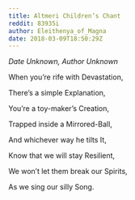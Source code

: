 ```yaml
---
title: Altmeri Children’s Chant
reddit: 83935i
author: Eleithenya_of_Magna
date: 2018-03-09T18:50:29Z
---
```


_Date Unknown, Author Unknown_

When you’re rife with Devastation,

There’s a simple Explanation,

You’re a toy-maker’s Creation,

Trapped inside a Mirrored-Ball,

And whichever way he tilts It,

Know that we will stay Resilient,

We won’t let them break our Spirits,

As we sing our silly Song.
